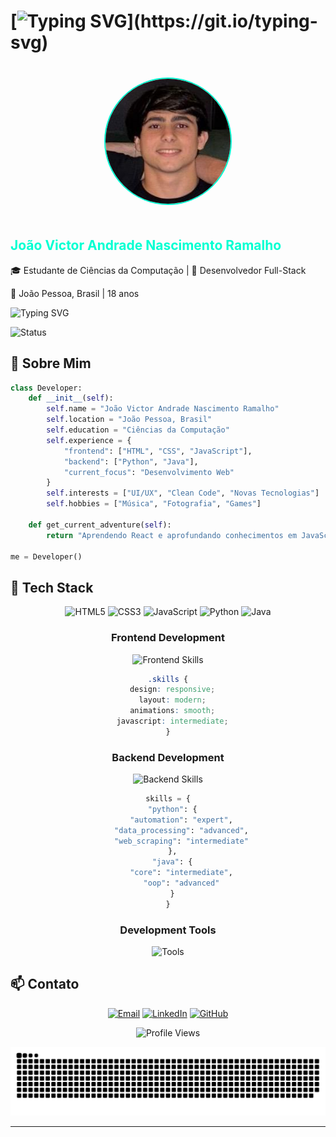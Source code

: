 # [![Typing SVG](https://readme-typing-svg.demolab.com?font=Fira+Code&size=30&duration=3000&pause=1000&color=00FFD2&center=true&vCenter=true&random=false&width=435&lines=Ol%C3%A1%2C+Mundo!;Hello%2C+World!)](https://git.io/typing-svg)

<div align="center">
  <img 
    src="https://github.com/JoaoVictor-11/JoaoVictor-11/blob/main/Foto-de-perfil.jpeg?raw=true" 
    alt="Foto de Perfil" 
    width="200" 
    height="200" 
    style="border-radius: 50%; object-fit: cover; object-position: center; border: 2px solid #00FFD2; margin: 20px 0;" 
  />
</div>

  
  <h2 style="color: #00FFD2;">João Victor Andrade Nascimento Ramalho</h2>
  <p>🎓 Estudante de Ciências da Computação | 💼 Desenvolvedor Full-Stack</p>
  <p>📍 João Pessoa, Brasil | 18 anos</p>
  
  <img src="https://readme-typing-svg.demolab.com?font=Fira+Code&weight=600&size=22&pause=1000&color=00FFD2&center=true&vCenter=true&random=false&width=435&lines=Desenvolvedor+Front-End;Entusiasta+de+Python;Sempre+aprendendo+coisas+novas!" alt="Typing SVG" />
  
  ![Status](https://img.shields.io/badge/Status-Disponível%20para%20projetos-00FFD2?style=for-the-badge)
</div>

## 💫 Sobre Mim

```python
class Developer:
    def __init__(self):
        self.name = "João Victor Andrade Nascimento Ramalho"
        self.location = "João Pessoa, Brasil"
        self.education = "Ciências da Computação"
        self.experience = {
            "frontend": ["HTML", "CSS", "JavaScript"],
            "backend": ["Python", "Java"],
            "current_focus": "Desenvolvimento Web"
        }
        self.interests = ["UI/UX", "Clean Code", "Novas Tecnologias"]
        self.hobbies = ["Música", "Fotografia", "Games"]

    def get_current_adventure(self):
        return "Aprendendo React e aprofundando conhecimentos em JavaScript"

me = Developer()
```

## 🚀 Tech Stack

<div align="center">
  
  ![HTML5](https://img.shields.io/badge/HTML5-000000?style=for-the-badge&logo=html5&logoColor=00FFD2)
  ![CSS3](https://img.shields.io/badge/CSS3-000000?style=for-the-badge&logo=css3&logoColor=00FFD2)
  ![JavaScript](https://img.shields.io/badge/JavaScript-000000?style=for-the-badge&logo=javascript&logoColor=00FFD2)
  ![Python](https://img.shields.io/badge/Python-000000?style=for-the-badge&logo=python&logoColor=00FFD2)
  ![Java](https://img.shields.io/badge/Java-000000?style=for-the-badge&logo=openjdk&logoColor=00FFD2)
  
  ### Frontend Development
  ![Frontend Skills](https://skillicons.dev/icons?i=html,css,js&theme=dark)
  ```css
  .skills {
    design: responsive;
    layout: modern;
    animations: smooth;
    javascript: intermediate;
  }
  ```
  
  ### Backend Development
  ![Backend Skills](https://skillicons.dev/icons?i=py,java&theme=dark)
  ```python
  skills = {
    "python": {
        "automation": "expert",
        "data_processing": "advanced",
        "web_scraping": "intermediate"
    },
    "java": {
        "core": "intermediate",
        "oop": "advanced"
    }
  }
  ```
  
  ### Development Tools
  ![Tools](https://skillicons.dev/icons?i=vscode,git,github&theme=dark)
</div>

## 📫 Contato

<div align="center">
  
  [![Email](https://img.shields.io/badge/Email-000000?style=for-the-badge&logo=gmail&logoColor=00FFD2)](mailto:seu-email@example.com)
  [![LinkedIn](https://img.shields.io/badge/LinkedIn-000000?style=for-the-badge&logo=linkedin&logoColor=00FFD2)](https://www.linkedin.com/in/seu-perfil)
  [![GitHub](https://img.shields.io/badge/GitHub-000000?style=for-the-badge&logo=github&logoColor=00FFD2)](https://github.com/SeuUsuarioGitHub)
  
  ![Profile Views](https://komarev.com/ghpvc/?username=SeuUsuarioGitHub&color=00FFD2&style=for-the-badge&label=VISITAS)
</div>

![Snake animation](https://raw.githubusercontent.com/platane/snk/output/github-contribution-grid-snake-dark.svg)

<div align="center">
  
  ---
  
</div>

